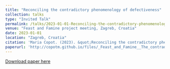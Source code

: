 ```yaml
---
title: "Reconciling the contradictory phenomenology of defectiveness"
collection: talks
type: "Invited Talk"
permalink: /talks/2023-01-01-Reconciling-the-contradictory-phenomenology-of-def
venue: "Feast and Famine project meeting, Zagreb, Croatia"
date: 2023-01-01
location: "Zagreb, Croatia"
citation: 'Maria Copot. (2023). &quot;Reconciling the contradictory phenomenology of defectiveness&quot;. Feast and Famine project meeting, Zagreb, Croatia.'
paperurl: 'http://copotm.github.io/files/_Feast_and_Famine__The_contradictory_phenomenology_of_defectiveness.pdf'
---
```


[Download paper here](http://copotm.github.io/files/_Feast_and_Famine__The_contradictory_phenomenology_of_defectiveness.pdf)
